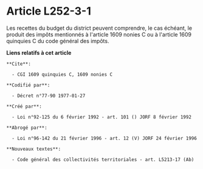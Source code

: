 # Article L252-3-1

Les recettes du budget du district peuvent comprendre, le cas échéant, le produit des impôts mentionnés à l'article 1609
nonies C ou à l'article 1609 quinquies C du code général des impôts.

**Liens relatifs à cet article**

	**Cite**:

	  - CGI 1609 quinquies C, 1609 nonies C

	**Codifié par**:

	  - Décret n°77-90 1977-01-27

	**Créé par**:

	  - Loi n°92-125 du 6 février 1992 - art. 101 () JORF 8 février 1992

	**Abrogé par**:

	  - Loi n°96-142 du 21 février 1996 - art. 12 (V) JORF 24 février 1996

	**Nouveaux textes**:

	  - Code général des collectivités territoriales - art. L5213-17 (Ab)
